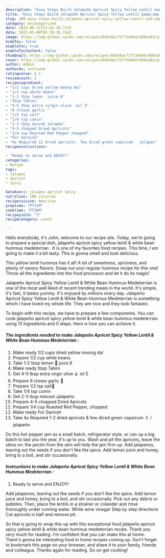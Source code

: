 ```yaml
---
description: "Easy Steps Build Jalapeño Apricot Spicy Yellow Lentil &amp;amp; White Bean Hummus  Medeterrian  the Very Delicious"
title: "Easy Steps Build Jalapeño Apricot Spicy Yellow Lentil &amp;amp; White Bean Hummus  Medeterrian  the Very Delicious"
slug: 408-easy-steps-build-jalapeno-apricot-spicy-yellow-lentil-and-amp-white-bean-hummus-medeterrian-the-very-delicious
category: Uncategorized
date: 2022-06-22T23:01:20.713Z
date: 2023-05-08T05:39:35.316Z
image: https://img-global.cpcdn.com/recipes/0de58acf2f73e604/680x482cq70/jalapeno-apricot-spicy-yellow-lentil-white-bean-hummus-medeterrian-recipe-main-photo.jpg
hideToc: false
enableToc: true
enableTocContent: false
thumbnail: https://img-global.cpcdn.com/recipes/0de58acf2f73e604/680x482cq70/jalapeno-apricot-spicy-yellow-lentil-white-bean-hummus-medeterrian-recipe-main-photo.jpg
cover: https://img-global.cpcdn.com/recipes/0de58acf2f73e604/680x482cq70/jalapeno-apricot-spicy-yellow-lentil-white-bean-hummus-medeterrian-recipe-main-photo.jpg
author: Admin
authorAv: notfound
ratingvalue: 4.1
reviewcount: 3
recipeingredient:
- "1/2 cups dried yellow moong dal"
- "1/2 cup white beans"
- "1-2 tbsp lemon  juice 6"
- "tbsp Tahini"
- "4-5 tbsp extra virgin olive  oil 5"
- "6 cloves garlic "
- "1/2 tsp salt"
- "1/4 tsp cumin"
- "2-3 tbsp minced Jalapeo"
- "4-5 chopped Dried Apricots"
- "1/4 cup Roasted Red Pepper chopped"
- "For Garnish"
- "As Required 12 dried apricots  few diced green capsicum   jalapeo"
recipeinstructions:

- "Ready to serve and ENJOY!"
categories:
- Recipe
tags:
- jalapeo
- apricot
- spicy

katakunci: jalapeo apricot spicy 
nutrition: 108 calories
recipecuisine: American
preptime: "PT15M"
cooktime: "PT36M"
recipeyield: "3"
recipecategory: Lunch

---
```



Hello everybody, it's John, welcome to our recipe site. Today, we're going to prepare a special dish, jalapeño apricot spicy yellow lentil &amp; white bean hummus  medeterrian . It is one of my favorites food recipes. This time, I am going to make it a bit tasty. This is gonna smell and look delicious.

This yellow lentil hummus has it all! A bit of sweetness, spiciness, and plenty of savory flavors. Swap out your regular hummus recipe for this one! Throw all the ingredients into the food processor and let it do its magic!

Jalapeño Apricot Spicy Yellow Lentil &amp; White Bean Hummus  Medeterrian  is one of the most well liked of recent trending meals in the world. It's simple, it's fast, it tastes yummy. It's enjoyed by millions every day. Jalapeño Apricot Spicy Yellow Lentil &amp; White Bean Hummus  Medeterrian  is something which I have loved my whole life. They are nice and they look fantastic.


To begin with this recipe, we have to prepare a few components. You can cook jalapeño apricot spicy yellow lentil &amp; white bean hummus  medeterrian  using 13 ingredients and 0 steps. Here is how you can achieve it.

<!--inarticleads1-->

##### The ingredients needed to make Jalapeño Apricot Spicy Yellow Lentil &amp; White Bean Hummus  Medeterrian :

1. Make ready 1/2 cups dried yellow moong dal
1. Prepare 1/2 cup white beans
1. Take 1-2 tbsp lemon 🍋 juice 6
1. Make ready tbsp Tahini
1. Get 4-5 tbsp extra virgin olive 🫒 oil 5
1. Prepare 6 cloves garlic 🧄
1. Prepare 1/2 tsp salt🧂
1. Take 1/4 tsp cumin
1. Get 2-3 tbsp minced Jalapeño
1. Prepare 4-5 chopped Dried Apricots
1. Prepare 1/4 cup Roasted Red Pepper, chopped
1. Make ready For Garnish
1. Take As Required 1-2 dried apricots &amp; few diced green capsicum 🫑 / jalapeño


Do this hot pepper jam as a small batch, refrigerator style, or can up a big batch to last you the year, it&#39;s up to you. Wash and pit the apricots, leave the skins on: the pectin from the skin will help the jam firm up. Add jalapenos, leaving out the seeds if you don&#39;t like the spice. Add lemon juice and honey, bring to a boil, and stir occasionally. 

<!--inarticleads2-->

##### Instructions to make Jalapeño Apricot Spicy Yellow Lentil &amp; White Bean Hummus  Medeterrian :


1. Ready to serve and ENJOY!

Add jalapenos, leaving out the seeds if you don&#39;t like the spice. Add lemon juice and honey, bring to a boil, and stir occasionally. Pick out any debris or pebbles. Then, place the lentils in a strainer or colander and rinse thoroughly under running water. White wine vinegar Step by step directions Cut apricots in half and remove pit. 

So that is going to wrap this up with this exceptional food jalapeño apricot spicy yellow lentil &amp; white bean hummus  medeterrian  recipe. Thank you very much for reading. I'm confident that you can make this at home. There's gonna be interesting food in home recipes coming up. Don't forget to bookmark this page on your browser, and share it to your family, friends and colleague. Thanks again for reading. Go on get cooking!
